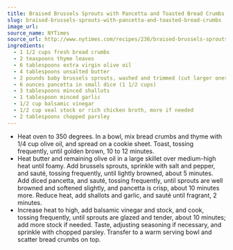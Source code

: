 ```yaml
---
title: Braised Brussels Sprouts with Pancetta and Toasted Bread Crumbs
slug: braised-brussels-sprouts-with-pancetta-and-toasted-bread-crumbs
image_url:
source_name: NYTimes
source_url: http://www.nytimes.com/recipes/236/braised-brussels-sprouts-with-pancetta-and-toasted-bread-crumbs.html
ingredients:
  - 1 1/2 cups fresh bread crumbs
  - 2 teaspoons thyme leaves
  - 6 tablespoons extra virgin olive oil
  - 4 tablespoons unsalted butter
  - 2 pounds baby brussels sprouts, washed and trimmed (cut larger ones in two) Salt and pepper
  - 6 ounces pancetta in small dice (1 1/2 cups)
  - 3 tablespoons minced shallots
  - 1 tablespoon minced garlic
  - 1/2 cup balsamic vinegar
  - 1/2 cup veal stock or rich chicken broth, more if needed
  - 2 tablespoons chopped parsley
---
```


* Heat oven to 350 degrees. In a bowl, mix bread crumbs and thyme with 1/4 cup olive oil, and spread on a cookie sheet. Toast, tossing frequently, until golden brown, 10 to 12 minutes.
* Heat butter and remaining olive oil in a large skillet over medium-high heat until foamy. Add brussels sprouts, sprinkle with salt and pepper, and sauté, tossing frequently, until lightly browned, about 5 minutes. Add diced pancetta, and sauté, tossing frequently, until sprouts are well browned and softened slightly, and pancetta is crisp, about 10 minutes more. Reduce heat, add shallots and garlic, and sauté until fragrant, 2 minutes.
* Increase heat to high, add balsamic vinegar and stock, and cook, tossing frequently, until sprouts are glazed and tender, about 10 minutes; add more stock if needed. Taste, adjusting seasoning if necessary, and sprinkle with chopped parsley. Transfer to a warm serving bowl and scatter bread crumbs on top.
